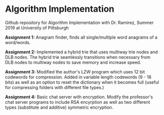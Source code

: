 # Algorithm Implementation
Github repository for Algorithm Implementation with Dr. Ramirez, Summer 2019 at University of Pittsburgh


**Assignment 1:** Anagram finder, finds all single/multiple word anagrams of a 
word/words.

**Assignment 2:** Implemented a hybrid trie that uses multiway trie nodes and DLB nodes. The hybrid trie seamlessly transitions when necessary from DLB nodes to multiway nodes to save memory and increase speed.

**Assignment 3:** Modified the author's LZW program which uses 12 bit codewords for compression. Added in variable length codewords (9 - 16 bits) as well as an option to reset the dictionary when it becomes full (useful for compressing folders with different file types.)

**Assignment 4:** Basic chat server with encryption. Modify the professor's chat server programs to include RSA encyrption as well as two different types (substitute and additive) symmetric encryption.
